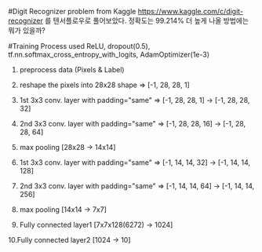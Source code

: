 #Digit Recognizer problem from Kaggle
 https://www.kaggle.com/c/digit-recognizer 를 텐서플로우로 풀어보았다. 정확도는 99.214% 더 높게 나올 방법에는 뭐가 있을까?
 
#Training Process
used ReLU, dropout(0.5), tf.nn.softmax_cross_entropy_with_logits, AdamOptimizer(1e-3)


 1. preprocess data (Pixels & Label)

 2. reshape the pixels into 28x28 shape => [-1, 28, 28, 1] 

 3. 1st 3x3 conv. layer with padding="same" => [-1, 28, 28, 1] -> [-1, 28, 28, 32]
 
 4. 2nd 3x3 conv. layer with padding="same" => [-1, 28, 28, 16] -> [-1, 28, 28, 64]

 5. max pooling [28x28 -> 14x14]

 6. 1st 3x3 conv. layer with padding="same" => [-1, 14, 14, 32] -> [-1, 14, 14, 128]

 7. 2nd 3x3 conv. layer with padding="same" => [-1, 14, 14, 64] ->  [-1, 14, 14, 256]

 8. max pooling [14x14 -> 7x7]

 9. Fully connected layer1 [7x7x128(6272) -> 1024]

10.Fully connected layer2 [1024 -> 10]


